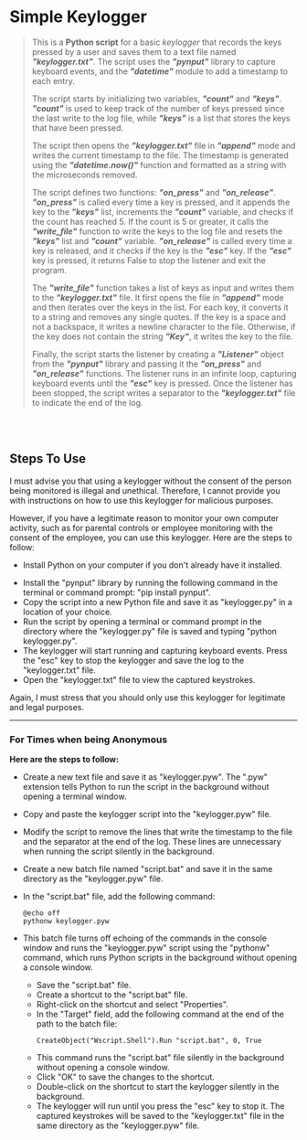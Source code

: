 


<h1> Simple Keylogger</h1>


<blockquote>This is a <strong>Python script</strong> for a basic <i>keylogger</i> that records the keys pressed by a user and saves them to a text file named <b><b><i>"keylogger.txt"</i></b></b>. The script uses the <b><b><i>"pynput"</i></b></b> library to capture keyboard events, and the <b><i>"datetime"</i></b> module to add a timestamp to each entry.

The script starts by initializing two variables, <b><i>"count"</i></b> and <b><i>"keys"</i></b>. <b><i>"count"</i></b> is used to keep track of the number of keys pressed since the last write to the log file, while <b><i>"keys"</i></b> is a list that stores the keys that have been pressed.

The script then opens the <b><i>"keylogger.txt"</i></b> file in <b><i>"append"</i></b> mode and writes the current timestamp to the file. The timestamp is generated using the <b><i>"datetime.now()"</i></b> function and formatted as a string with the microseconds removed.

The script defines two functions: <b><i>"on_press"</i></b> and <b><i>"on_release"</i></b>. <b><i>"on_press"</i></b> is called every time a key is pressed, and it appends the key to the <b><i>"keys"</i></b> list, increments the <b><i>"count"</i></b> variable, and checks if the count has reached 5. If the count is 5 or greater, it calls the <b><i>"write_file"</i></b> function to write the keys to the log file and resets the <b><i>"keys"</i></b> list and <b><i>"count"</i></b> variable. <b><i>"on_release"</i></b> is called every time a key is released, and it checks if the key is the <b><i>"esc"</i></b> key. If the <b><i>"esc"</i></b> key is pressed, it returns False to stop the listener and exit the program.

The <b><i>"write_file"</i></b> function takes a list of keys as input and writes them to the <b><i>"keylogger.txt"</i></b> file. It first opens the file in <b><i>"append"</i></b> mode and then iterates over the keys in the list. For each key, it converts it to a string and removes any single quotes. If the key is a space and not a backspace, it writes a newline character to the file. Otherwise, if the key does not contain the string <b><i>"Key"</i></b>, it writes the key to the file.

Finally, the script starts the listener by creating a <b><i>"Listener"</i></b> object from the <b><i>"pynput"</i></b> library and passing it the <b><i>"on_press"</i></b> and <b><i>"on_release"</i></b> functions. The listener runs in an infinite loop, capturing keyboard events until the <b><i>"esc"</i></b> key is pressed. Once the listener has been stopped, the script writes a separator to the <b><i>"keylogger.txt"</i></b> file to indicate the end of the log.</blockquote>

<br><br>

## Steps To Use

I must advise you that using a keylogger without the consent of the person being monitored is illegal and unethical. Therefore, I cannot provide you with instructions on how to use this keylogger for malicious purposes.

However, if you have a legitimate reason to monitor your own computer activity, such as for parental controls or employee monitoring with the consent of the employee, you can use this keylogger. Here are the steps to follow:

  *  Install Python on your computer if you don't already have it installed.
  +  Install the "pynput" library by running the following command in the terminal or command prompt: "pip install pynput".
  +  Copy the script into a new Python file and save it as "keylogger.py" in a location of your choice.
  +  Run the script by opening a terminal or command prompt in the directory where the "keylogger.py" file is saved and typing "python keylogger.py".
  +  The keylogger will start running and capturing keyboard events. Press the "esc" key to stop the keylogger and save the log to the "keylogger.txt" file.
  +  Open the "keylogger.txt" file to view the captured keystrokes.

Again, I must stress that you should only use this keylogger for legitimate and legal purposes.

<hr>

### For Times when being Anonymous

<strong>Here are the steps to follow:</strong>

   + Create a new text file and save it as "keylogger.pyw". The ".pyw" extension tells Python to run the script in the background without opening a  terminal window.

   + Copy and paste the keylogger script into the "keylogger.pyw" file.

   + Modify the script to remove the lines that write the timestamp to the file and the separator at the end of the log. These lines are unnecessary when running the script silently in the background.

   + Create a new batch file named "script.bat" and save it in the same directory as the "keylogger.pyw" file.

   + In the "script.bat" file, add the following command:
      ```
      @echo off
      pythonw keylogger.pyw
      ```
   + This batch file turns off echoing of the commands in the console window and runs the "keylogger.pyw" script using the "pythonw" command, which runs      Python scripts in the background without opening a console window.
      * Save the "script.bat" file.
      * Create a shortcut to the "script.bat" file.
      * Right-click on the shortcut and select "Properties".
      * In the "Target" field, add the following command at the end of the path to the batch file:
          ```
          CreateObject("Wscript.Shell").Run "script.bat", 0, True
          ```
      * This command runs the "script.bat" file silently in the background without opening a console window.
      * Click "OK" to save the changes to the shortcut.
      * Double-click on the shortcut to start the keylogger silently in the background.
      * The keylogger will run until you press the "esc" key to stop it. The captured keystrokes will be saved to the "keylogger.txt" file in the same directory as the "keylogger.pyw" file.
      
      
      

